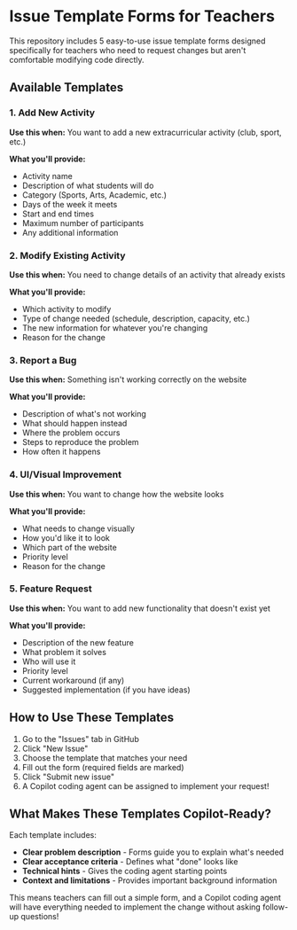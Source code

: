 # Issue Template Forms for Teachers

This repository includes 5 easy-to-use issue template forms designed specifically for teachers who need to request changes but aren't comfortable modifying code directly.

## Available Templates

### 1. Add New Activity
**Use this when:** You want to add a new extracurricular activity (club, sport, etc.)

**What you'll provide:**
- Activity name
- Description of what students will do
- Category (Sports, Arts, Academic, etc.)
- Days of the week it meets
- Start and end times
- Maximum number of participants
- Any additional information

### 2. Modify Existing Activity
**Use this when:** You need to change details of an activity that already exists

**What you'll provide:**
- Which activity to modify
- Type of change needed (schedule, description, capacity, etc.)
- The new information for whatever you're changing
- Reason for the change

### 3. Report a Bug
**Use this when:** Something isn't working correctly on the website

**What you'll provide:**
- Description of what's not working
- What should happen instead
- Where the problem occurs
- Steps to reproduce the problem
- How often it happens

### 4. UI/Visual Improvement
**Use this when:** You want to change how the website looks

**What you'll provide:**
- What needs to change visually
- How you'd like it to look
- Which part of the website
- Priority level
- Reason for the change

### 5. Feature Request
**Use this when:** You want to add new functionality that doesn't exist yet

**What you'll provide:**
- Description of the new feature
- What problem it solves
- Who will use it
- Priority level
- Current workaround (if any)
- Suggested implementation (if you have ideas)

## How to Use These Templates

1. Go to the "Issues" tab in GitHub
2. Click "New Issue"
3. Choose the template that matches your need
4. Fill out the form (required fields are marked)
5. Click "Submit new issue"
6. A Copilot coding agent can be assigned to implement your request!

## What Makes These Templates Copilot-Ready?

Each template includes:
- **Clear problem description** - Forms guide you to explain what's needed
- **Clear acceptance criteria** - Defines what "done" looks like
- **Technical hints** - Gives the coding agent starting points
- **Context and limitations** - Provides important background information

This means teachers can fill out a simple form, and a Copilot coding agent will have everything needed to implement the change without asking follow-up questions!
